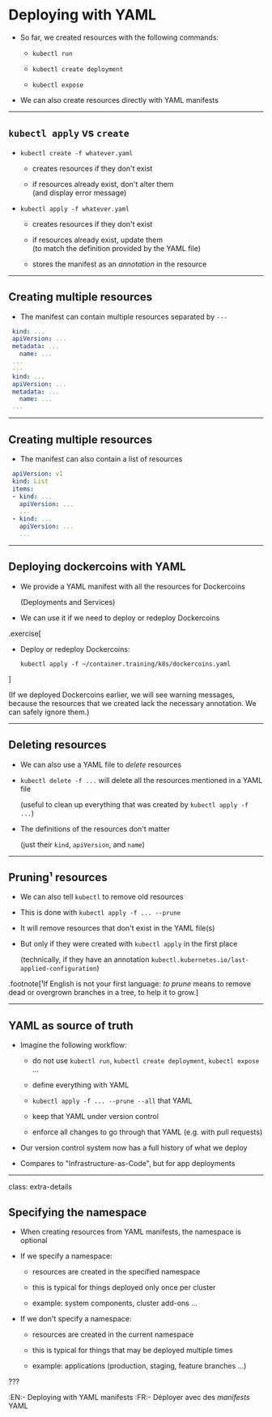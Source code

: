 # Deploying with YAML

- So far, we created resources with the following commands:

  - `kubectl run`

  - `kubectl create deployment`

  - `kubectl expose`

- We can also create resources directly with YAML manifests

---

## `kubectl apply` vs `create`

- `kubectl create -f whatever.yaml`

  - creates resources if they don't exist

  - if resources already exist, don't alter them
    <br/>(and display error message)

- `kubectl apply -f whatever.yaml`

  - creates resources if they don't exist

  - if resources already exist, update them
    <br/>(to match the definition provided by the YAML file)

  - stores the manifest as an *annotation* in the resource

---

## Creating multiple resources

- The manifest can contain multiple resources separated by `---`

```yaml
 kind: ...
 apiVersion: ...
 metadata: ...
   name: ...
 ...
 ---
 kind: ...
 apiVersion: ...
 metadata: ...
   name: ...
 ...
```

---

## Creating multiple resources

- The manifest can also contain a list of resources

```yaml
 apiVersion: v1
 kind: List
 items:
 - kind: ...
   apiVersion: ...
   ...
 - kind: ...
   apiVersion: ...
   ...
```

---

## Deploying dockercoins with YAML

- We provide a YAML manifest with all the resources for Dockercoins

  (Deployments and Services)

- We can use it if we need to deploy or redeploy Dockercoins

.exercise[

- Deploy or redeploy Dockercoins:
  ```execute
  kubectl apply -f ~/container.training/k8s/dockercoins.yaml
  ```

]

(If we deployed Dockercoins earlier, we will see warning messages,
because the resources that we created lack the necessary annotation.
We can safely ignore them.)

---

## Deleting resources

- We can also use a YAML file to *delete* resources

- `kubectl delete -f ...` will delete all the resources mentioned in a YAML file

  (useful to clean up everything that was created by `kubectl apply -f ...`)

- The definitions of the resources don't matter

  (just their `kind`, `apiVersion`, and `name`)

---

## Pruning¹ resources

- We can also tell `kubectl` to remove old resources

- This is done with `kubectl apply -f ... --prune`

- It will remove resources that don't exist in the YAML file(s)

- But only if they were created with `kubectl apply` in the first place

  (technically, if they have an annotation `kubectl.kubernetes.io/last-applied-configuration`)

.footnote[¹If English is not your first language: *to prune* means to remove dead or overgrown branches in a tree, to help it to grow.]

---

## YAML as source of truth

- Imagine the following workflow:

  - do not use `kubectl run`, `kubectl create deployment`, `kubectl expose` ...

  - define everything with YAML

  - `kubectl apply -f ... --prune --all` that YAML

  - keep that YAML under version control

  - enforce all changes to go through that YAML (e.g. with pull requests)

- Our version control system now has a full history of what we deploy

- Compares to "Infrastructure-as-Code", but for app deployments

---

class: extra-details

## Specifying the namespace

- When creating resources from YAML manifests, the namespace is optional

- If we specify a namespace:

  - resources are created in the specified namespace

  - this is typical for things deployed only once per cluster

  - example: system components, cluster add-ons ...

- If we don't specify a namespace:

  - resources are created in the current namespace

  - this is typical for things that may be deployed multiple times

  - example: applications (production, staging, feature branches ...)

???

:EN:- Deploying with YAML manifests
:FR:- Déployer avec des *manifests* YAML
